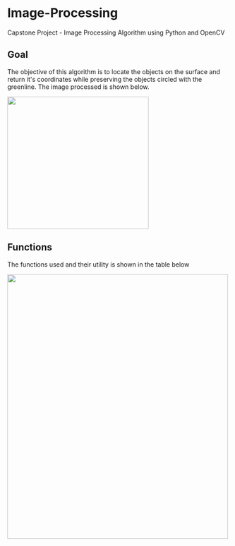 # Image-Processing

Capstone Project - Image Processing Algorithm using Python and OpenCV

## Goal

The objective of this algorithm is to locate the objects on the surface and return it's coordinates while preserving the objects circled with the greenline. The image processed is shown below.

<img 
src="https://github.com/onurjuzelle/Image-Processing/blob/master/capstone.png" width="320" height="300"/>


## Functions

The functions used and their utility is shown in the table below

<img 
src="https://github.com/onurjuzelle/Image-Processing/blob/master/functions.png" width="500" height="600"/>
